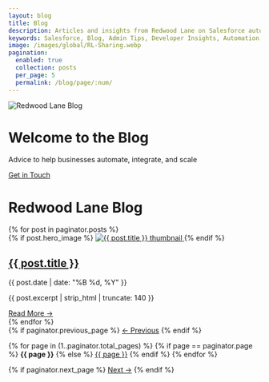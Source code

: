 ```yaml
---
layout: blog
title: Blog
description: Articles and insights from Redwood Lane on Salesforce automation, development, consulting, and more.
keywords: Salesforce, Blog, Admin Tips, Developer Insights, Automation, CRM, Redwood Lane
image: /images/global/RL-Sharing.webp
pagination:
  enabled: true
  collection: posts
  per_page: 5
  permalink: /blog/page/:num/
---
```

<div class="hero">
    <img 
        src="{{ '/images/blog/rl-hero-blog.webp' | relative_url }}" 
        srcset="
            {{ '/images/blog/rl-hero-blog-small.webp' | relative_url }} 480w,
            {{ '/images/blog/rl-hero-blog-medium.webp' | relative_url }} 768w,
            {{ '/images/blog/rl-hero-blog.webp' | relative_url }} 1920w
        "
        sizes="100vw" 
        alt="Redwood Lane Blog" 
        class="hero-img">
    <div class="hero-text">
        <div class="hero-content">
            <h1>Welcome to the Blog</h1>
            <p>Advice to help businesses automate, integrate, and scale</p>
            <a href="{{ '/contact/' | relative_url }}" class="cta-button">Get in Touch</a>
        </div>
    </div>
</div>
<h1>Redwood Lane Blog</h1>
<div class="blog-wrapper">
<div class="blog-list">
  {% for post in paginator.posts %}
    <article class="post-card">
      <div class="post-thumbnail">
        {% if post.hero_image %}
          <a href="{{ post.url | relative_url }}">
            <img src="{{ post.hero_image | relative_url }}" alt="{{ post.title }} thumbnail">
          </a>
        {% endif %}
      </div>
      <div class="post-content">
        <h2><a href="{{ post.url | relative_url }}">{{ post.title }}</a></h2>
        <p class="post-date">{{ post.date | date: "%B %d, %Y" }}</p>
        <p>{{ post.excerpt | strip_html | truncate: 140 }}</p>
        <a href="{{ post.url | relative_url }}" class="read-more">Read More →</a>
      </div>
    </article>
  {% endfor %}
</div>
<div class="pagination">
  {% if paginator.previous_page %}
    <a href="{{ paginator.previous_page_path | relative_url }}">← Previous</a>
  {% endif %}

  {% for page in (1..paginator.total_pages) %}
    {% if page == paginator.page %}
      <strong>{{ page }}</strong>
    {% else %}
      <a href="{{ paginator.paginate_path | replace: ':num', page | relative_url }}">{{ page }}</a>
    {% endif %}
  {% endfor %}

  {% if paginator.next_page %}
    <a href="{{ paginator.next_page_path | relative_url }}">Next →</a>
  {% endif %}
</div>
</div>
